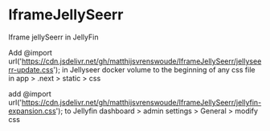 # IframeJellySeerr
Iframe jellySeerr in JellyFin

Add @import url('https://cdn.jsdelivr.net/gh/matthijsvrenswoude/IframeJellySeerr/jellyseerr-update.css'); in Jellyseer docker volume to the beginning of any css file in app > .next > static > css

add @import url('https://cdn.jsdelivr.net/gh/matthijsvrenswoude/IframeJellySeerr/jellyfin-expansion.css'); to Jellyfin dashboard > admin settings > General > modify css
